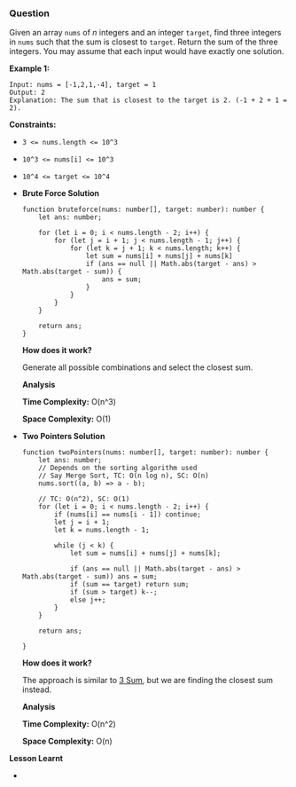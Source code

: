 ### Question

Given an array `nums` of *n* integers and an integer `target`, find three integers in `nums` such that the sum is closest to `target`. Return the sum of the three integers. You may assume that each input would have exactly one solution.

**Example 1:**

```
Input: nums = [-1,2,1,-4], target = 1
Output: 2
Explanation: The sum that is closest to the target is 2. (-1 + 2 + 1 = 2).

```

**Constraints:**

- `3 <= nums.length <= 10^3`
- `10^3 <= nums[i] <= 10^3`
- `10^4 <= target <= 10^4`

- **Brute Force Solution**

    ```tsx
    function bruteforce(nums: number[], target: number): number {
        let ans: number;
        
        for (let i = 0; i < nums.length - 2; i++) {
            for (let j = i + 1; j < nums.length - 1; j++) {
                for (let k = j + 1; k < nums.length; k++) {
                    let sum = nums[i] + nums[j] + nums[k]
                    if (ans == null || Math.abs(target - ans) > Math.abs(target - sum)) {
                        ans = sum;
                    }
                }
            }
        }
        
        return ans;
    }
    ```

    **How does it work?**

    Generate all possible combinations and select the closest sum.

    **Analysis**

    **Time Complexity:** O(n^3)

    **Space Complexity:** O(1)

- **Two Pointers Solution**

    ```tsx
    function twoPointers(nums: number[], target: number): number {
        let ans: number;
        // Depends on the sorting algorithm used
        // Say Merge Sort, TC: O(n log n), SC: O(n)
        nums.sort((a, b) => a - b);
        
        // TC: O(n^2), SC: O(1)
        for (let i = 0; i < nums.length - 2; i++) {
            if (nums[i] == nums[i - 1]) continue;
            let j = i + 1;
            let k = nums.length - 1;
            
            while (j < k) {
                let sum = nums[i] + nums[j] + nums[k];
                
                if (ans == null || Math.abs(target - ans) > Math.abs(target - sum)) ans = sum;
                if (sum == target) return sum;
                if (sum > target) k--; 
                else j++;
            }
        }
        
        return ans;
        
    }
    ```

    **How does it work?**

    The approach is similar to [3 Sum](https://www.notion.so/3-Sum-758f8406dbc84afd8a8f6d72f278a9df), but we are finding the closest sum instead.

    **Analysis**

    **Time Complexity:** O(n^2)

    **Space Complexity:** O(n)

**Lesson Learnt**

-